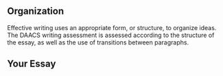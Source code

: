 ## Organization

Effective writing uses an appropriate form, or structure, to organize ideas. The DAACS writing assessment is assessed according to the structure of the essay, as well as the use of transitions between paragraphs.

## Your Essay
